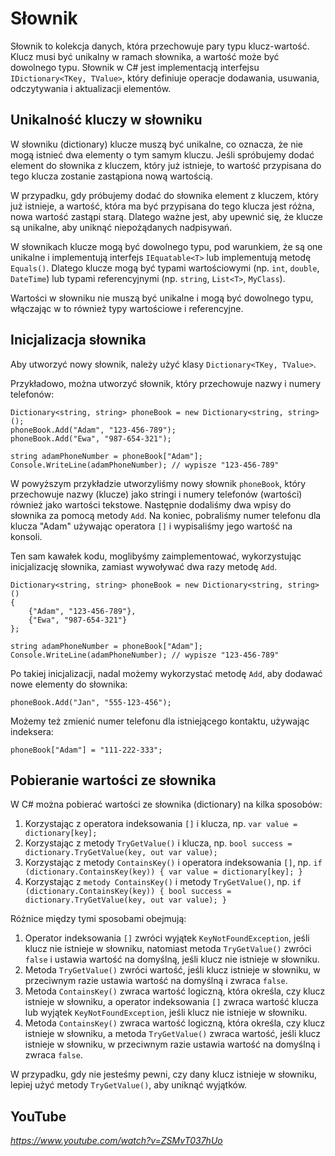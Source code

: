 # Słownik

Słownik to kolekcja danych, która przechowuje pary typu klucz-wartość. Klucz musi być unikalny w ramach słownika, a wartość może być dowolnego typu. Słownik w C# jest implementacją interfejsu `IDictionary<TKey, TValue>`, który definiuje operacje dodawania, usuwania, odczytywania i aktualizacji elementów.


## Unikalność kluczy w słowniku

W słowniku (dictionary) klucze muszą być unikalne, co oznacza, że ​​nie mogą istnieć dwa elementy o tym samym kluczu. Jeśli spróbujemy dodać element do słownika z kluczem, który już istnieje, to wartość przypisana do tego klucza zostanie zastąpiona nową wartością.

W przypadku, gdy próbujemy dodać do słownika element z kluczem, który już istnieje, a wartość, która ma być przypisana do tego klucza jest różna, nowa wartość zastąpi starą. Dlatego ważne jest, aby upewnić się, że klucze są unikalne, aby uniknąć niepożądanych nadpisywań.

W słownikach klucze mogą być dowolnego typu, pod warunkiem, że są one unikalne i implementują interfejs `IEquatable<T>` lub implementują metodę `Equals()`. Dlatego klucze mogą być typami wartościowymi (np. `int`, `double`, `DateTime`) lub typami referencyjnymi (np. `string`, `List<T>`, `MyClass`).

Wartości w słowniku nie muszą być unikalne i mogą być dowolnego typu, włączając w to również typy wartościowe i referencyjne.

## Inicjalizacja słownika



Aby utworzyć nowy słownik, należy użyć klasy `Dictionary<TKey, TValue>`. 

Przykładowo, można utworzyć słownik, który przechowuje nazwy i numery telefonów:

```
Dictionary<string, string> phoneBook = new Dictionary<string, string>();
phoneBook.Add("Adam", "123-456-789");
phoneBook.Add("Ewa", "987-654-321");

string adamPhoneNumber = phoneBook["Adam"];
Console.WriteLine(adamPhoneNumber); // wypisze "123-456-789"
```

W powyższym przykładzie utworzyliśmy nowy słownik `phoneBook`, który przechowuje nazwy (klucze) jako stringi i numery telefonów (wartości) również jako wartości tekstowe. Następnie dodaliśmy dwa wpisy do słownika za pomocą metody `Add`. Na koniec, pobraliśmy numer telefonu dla klucza "Adam" używając operatora `[]` i wypisaliśmy jego wartość na konsoli.

Ten sam kawałek kodu, moglibyśmy zaimplementować, wykorzystując inicjalizację słownika, zamiast wywoływać dwa razy metodę `Add`.

```
Dictionary<string, string> phoneBook = new Dictionary<string, string>()
{
    {"Adam", "123-456-789"},
    {"Ewa", "987-654-321"}
};

string adamPhoneNumber = phoneBook["Adam"];
Console.WriteLine(adamPhoneNumber); // wypisze "123-456-789"
```

Po takiej inicjalizacji, nadal możemy wykorzystać metodę `Add`, aby dodawać nowe elementy do słownika:

```
phoneBook.Add("Jan", "555-123-456");
```
Możemy też zmienić numer telefonu dla istniejącego kontaktu, używając indeksera:

```
phoneBook["Adam"] = "111-222-333";
```

## Pobieranie wartości ze słownika

W C# można pobierać wartości ze słownika (dictionary) na kilka sposobów:

1. Korzystając z operatora indeksowania `[]` i klucza, np. `var value = dictionary[key];`
2. Korzystając z metody `TryGetValue()` i klucza, np. `bool success = dictionary.TryGetValue(key, out var value);`
3. Korzystając z metody `ContainsKey()` i operatora indeksowania `[]`, np. `if (dictionary.ContainsKey(key)) { var value = dictionary[key]; }`
4. Korzystając z `metody ContainsKey()` i metody `TryGetValue()`, np. `if (dictionary.ContainsKey(key)) { bool success = dictionary.TryGetValue(key, out var value); }`


Różnice między tymi sposobami obejmują:

1. Operator indeksowania `[]` zwróci wyjątek `KeyNotFoundException`, jeśli klucz nie istnieje w słowniku, natomiast metoda `TryGetValue()` zwróci `false` i ustawia wartość na domyślną, jeśli klucz nie istnieje w słowniku.
2. Metoda `TryGetValue()` zwróci wartość, jeśli klucz istnieje w słowniku, w przeciwnym razie ustawia wartość na domyślną i zwraca `false`.
3. Metoda `ContainsKey()` zwraca wartość logiczną, która określa, czy klucz istnieje w słowniku, a operator indeksowania `[]` zwraca wartość klucza lub wyjątek `KeyNotFoundException`, jeśli klucz nie istnieje w słowniku.
4. Metoda `ContainsKey()` zwraca wartość logiczną, która określa, czy klucz istnieje w słowniku, a metoda `TryGetValue()` zwraca wartość, jeśli klucz istnieje w słowniku, w przeciwnym razie ustawia wartość na domyślną i zwraca `false`.


W przypadku, gdy nie jesteśmy pewni, czy dany klucz istnieje w słowniku, lepiej użyć metody `TryGetValue()`, aby uniknąć wyjątków.



 

## YouTube
*https://www.youtube.com/watch?v=ZSMvT037hUo* 